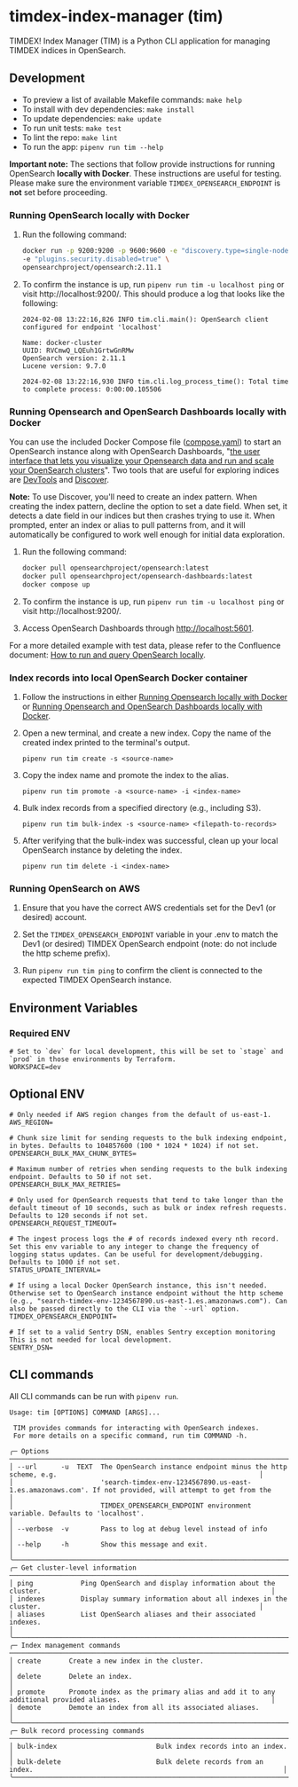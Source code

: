 # timdex-index-manager (tim)

TIMDEX! Index Manager (TIM) is a Python CLI application for managing TIMDEX indices in OpenSearch.

## Development

- To preview a list of available Makefile commands: `make help`
- To install with dev dependencies: `make install`
- To update dependencies: `make update`
- To run unit tests: `make test`
- To lint the repo: `make lint`
- To run the app: `pipenv run tim --help`

**Important note:** The sections that follow provide instructions for running OpenSearch **locally with Docker**. These instructions are useful for testing. Please make sure the environment variable `TIMDEX_OPENSEARCH_ENDPOINT` is **not** set before proceeding.

### Running OpenSearch locally with Docker

1. Run the following command:

    ``` bash
    docker run -p 9200:9200 -p 9600:9600 -e "discovery.type=single-node" \
    -e "plugins.security.disabled=true" \
    opensearchproject/opensearch:2.11.1
    ```

2. To confirm the instance is up, run `pipenv run tim -u localhost ping` or visit http://localhost:9200/. This should produce a log that looks like the following:
    ```
    2024-02-08 13:22:16,826 INFO tim.cli.main(): OpenSearch client configured for endpoint 'localhost'

    Name: docker-cluster
    UUID: RVCmwQ_LQEuh1GrtwGnRMw
    OpenSearch version: 2.11.1
    Lucene version: 9.7.0

    2024-02-08 13:22:16,930 INFO tim.cli.log_process_time(): Total time to complete process: 0:00:00.105506
    ```

### Running Opensearch and OpenSearch Dashboards locally with Docker

You can use the included Docker Compose file ([compose.yaml](compose.yaml)) to start an OpenSearch instance along with OpenSearch Dashboards, "[the user interface that lets you visualize your Opensearch data and run and scale your OpenSearch clusters](https://opensearch.org/docs/latest/dashboards/)". Two tools that are useful for exploring indices are [DevTools](https://opensearch.org/docs/latest/dashboards/dev-tools/index-dev/) and [Discover](https://opensearch.org/docs/latest/dashboards/discover/index-discover/).

**Note:** To use Discover, you'll need to create an index pattern. When creating the index pattern, decline the option to set a date field. When set, it detects a date field in our indices but then crashes trying to use it. When prompted, enter an index or alias to pull patterns from, and it will automatically be configured to work well enough for initial data exploration.

1. Run the following command:
    ```bash
    docker pull opensearchproject/opensearch:latest
    docker pull opensearchproject/opensearch-dashboards:latest
    docker compose up
    ```

2. To confirm the instance is up, run `pipenv run tim -u localhost ping` or visit http://localhost:9200/.

3. Access OpenSearch Dashboards through <http://localhost:5601>.

For a more detailed example with test data, please refer to the Confluence document: [How to run and query OpenSearch locally](https://mitlibraries.atlassian.net/wiki/spaces/D/pages/3586129972/How+to+run+and+query+OpenSearch+locally).

### Index records into local OpenSearch Docker container

1. Follow the instructions in either [Running Opensearch locally with Docker](#running-opensearch-locally-with-docker) or [Running Opensearch and OpenSearch Dashboards locally with Docker](#running-opensearch-and-opensearch-dashboards-locally-with-docker). 

2. Open a new terminal, and create a new index. Copy the name of the created index printed to the terminal's output.
    ```
    pipenv run tim create -s <source-name>
    ```

3. Copy the index name and promote the index to the alias.

    ```
    pipenv run tim promote -a <source-name> -i <index-name>
    ```

4. Bulk index records from a specified directory (e.g., including S3).
    ```
    pipenv run tim bulk-index -s <source-name> <filepath-to-records>
    ``` 

5. After verifying that the bulk-index was successful, clean up your local OpenSearch instance by deleting the index.
    ```
    pipenv run tim delete -i <index-name>
    ```

### Running OpenSearch on AWS

1. Ensure that you have the correct AWS credentials set for the Dev1 (or desired) account.

2. Set the `TIMDEX_OPENSEARCH_ENDPOINT` variable in your .env to match the Dev1 (or desired) TIMDEX OpenSearch endpoint (note: do not include the http scheme prefix).

3. Run `pipenv run tim ping` to confirm the client is connected to the expected TIMDEX OpenSearch instance.


## Environment Variables 

### Required ENV

```
# Set to `dev` for local development, this will be set to `stage` and `prod` in those environments by Terraform.
WORKSPACE=dev 
```

## Optional ENV

```
# Only needed if AWS region changes from the default of us-east-1.
AWS_REGION=

# Chunk size limit for sending requests to the bulk indexing endpoint, in bytes. Defaults to 104857600 (100 * 1024 * 1024) if not set.
OPENSEARCH_BULK_MAX_CHUNK_BYTES= 

# Maximum number of retries when sending requests to the bulk indexing endpoint. Defaults to 50 if not set.
OPENSEARCH_BULK_MAX_RETRIES=

# Only used for OpenSearch requests that tend to take longer than the default timeout of 10 seconds, such as bulk or index refresh requests. Defaults to 120 seconds if not set.
OPENSEARCH_REQUEST_TIMEOUT=

# The ingest process logs the # of records indexed every nth record. Set this env variable to any integer to change the frequency of logging status updates. Can be useful for development/debugging. Defaults to 1000 if not set.
STATUS_UPDATE_INTERVAL= 

# If using a local Docker OpenSearch instance, this isn't needed. Otherwise set to OpenSearch instance endpoint without the http scheme (e.g., "search-timdex-env-1234567890.us-east-1.es.amazonaws.com"). Can also be passed directly to the CLI via the `--url` option.
TIMDEX_OPENSEARCH_ENDPOINT= 

# If set to a valid Sentry DSN, enables Sentry exception monitoring This is not needed for local development.
SENTRY_DSN=
```

## CLI commands

All CLI commands can be run with `pipenv run`. 

```
Usage: tim [OPTIONS] COMMAND [ARGS]...                                                                                                
                                                                                                                                       
 TIM provides commands for interacting with OpenSearch indexes.                                                                        
 For more details on a specific command, run tim COMMAND -h.                                                                           
                                                                                                                                       
╭─ Options ───────────────────────────────────────────────────────────────────────────────────────────────────────────────────────────╮
│ --url      -u  TEXT  The OpenSearch instance endpoint minus the http scheme, e.g.                                                   │
│                      'search-timdex-env-1234567890.us-east-1.es.amazonaws.com'. If not provided, will attempt to get from the       │
│                      TIMDEX_OPENSEARCH_ENDPOINT environment variable. Defaults to 'localhost'.                                      │
│ --verbose  -v        Pass to log at debug level instead of info                                                                     │
│ --help     -h        Show this message and exit.                                                                                    │
╰─────────────────────────────────────────────────────────────────────────────────────────────────────────────────────────────────────╯
╭─ Get cluster-level information ─────────────────────────────────────────────────────────────────────────────────────────────────────╮
│ ping            Ping OpenSearch and display information about the cluster.                                                          │
│ indexes         Display summary information about all indexes in the cluster.                                                       │
│ aliases         List OpenSearch aliases and their associated indexes.                                                               │
╰─────────────────────────────────────────────────────────────────────────────────────────────────────────────────────────────────────╯
╭─ Index management commands ─────────────────────────────────────────────────────────────────────────────────────────────────────────╮
│ create       Create a new index in the cluster.                                                                                     │
│ delete       Delete an index.                                                                                                       │
│ promote      Promote index as the primary alias and add it to any additional provided aliases.                                      │
│ demote       Demote an index from all its associated aliases.                                                                       │
╰─────────────────────────────────────────────────────────────────────────────────────────────────────────────────────────────────────╯
╭─ Bulk record processing commands ───────────────────────────────────────────────────────────────────────────────────────────────────╮
│ bulk-index                         Bulk index records into an index.                                                                │
│ bulk-delete                        Bulk delete records from an index.                                                               │
╰─────────────────────────────────────────────────────────────────────────────────────────────────────────────────────────────────────╯
```

